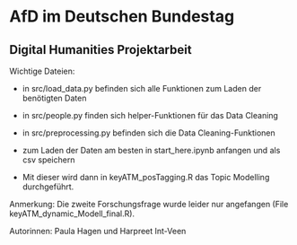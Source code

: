 # AfD im Deutschen Bundestag
## Digital Humanities Projektarbeit

Wichtige Dateien:
- in src/load_data.py befinden sich alle Funktionen zum Laden der benötigten Daten
-  in src/people.py finden sich helper-Funktionen für das Data Cleaning
- in src/preprocessing.py befinden sich die Data Cleaning-Funktionen

- zum Laden der Daten am besten in start_here.ipynb anfangen und als csv speichern
- Mit dieser wird dann in keyATM_posTagging.R das Topic Modelling durchgeführt.


Anmerkung: Die zweite Forschungsfrage wurde leider nur angefangen (File keyATM_dynamic_Modell_final.R).

Autorinnen: Paula Hagen und Harpreet Int-Veen

